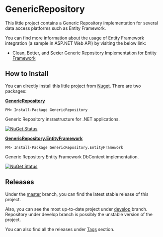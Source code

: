 # GenericRepository

This little project contains a Generic Repository implementation for several data access platforms such as Entity Framework.

You can find more information about the usage of Entity Framework integration (a sample in ASP.NET Web API) by visiting the below link:

 - [Clean, Better, and Sexier Generic Repository Implementation for Entity Framework][1]

## How to Install

You can directly install this little project from [Nuget][6]. There are two packages:

**[GenericRepository][7]**

    PM> Install-Package GenericRepository

Generic Repository insrastructure for .NET applications.

[![NuGet Status](http://nugetstatus.com/GenericRepository.png)](http://nugetstatus.com/packages/GenericRepository)

**[GenericRepository.EntityFramework][8]**

    PM> Install-Package GenericRepository.EntityFramework

Generic Repository Entity Framework DbContext implementation.

[![NuGet Status](http://nugetstatus.com/GenericRepository.EntityFramework.png)](http://nugetstatus.com/packages/GenericRepository.EntityFramework)

## Releases

Under the [master][3] branch, you can find the latest stable release of this project.

Also, you can see the most up-to-date project under [develop][4] branch. Repository under develop branch is possibly the unstable version of the project.

You can also find all the releases under [Tags][5] section.

  [1]: http://www.tugberkugurlu.com/archive/clean-better-and-sexier-generic-repository-implementation-for-entity-framework
  [3]: https://github.com/tugberkugurlu/GenericRepository
  [4]: https://github.com/tugberkugurlu/GenericRepository/tree/develop
  [5]: https://github.com/tugberkugurlu/GenericRepository/tags
  [6]: http://nuget.org
  [7]: https://nuget.org/packages/GenericRepository
  [8]: https://nuget.org/packages/GenericRepository.EntityFramework